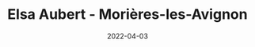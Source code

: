 ---
title: Elsa Aubert - Morières-les-Avignon
date: 2022-04-03
description: Description à compléter.
featured_image: /assets/img/testimonials/elsa-aubert/01.jpeg
testimonial:
    buyer:
        fullname: Elsa Aubert
        firstname: Elsa
    project_type: achat
    city: Morières-les-Avignon
    comment: Nous avons mandaté Frédérique pour la recherche de notre maison pour résidence principale en région avignonnaise et nous sommes très satisfaits de ses services. Professionnelle tout en restant très humaine, ses conseils avisés, sa disponibilité et son expérience nous ont parfaitement accompagnés dans notre projet. Nous la recommandons sans aucune hésitation !
    answer: Merci à vous et Yannick pour votre recommandation de m'avoir accordé votre confiance dès le début. Votre réactivité et la maturité de votre projet ont été clés dans cette réussite. Je pense que vous comme moi, nous nous rappellerons de cette recherche riche en émotions. Nous nous sommes armés de patience pour que cette maison soit celle dans laquelle votre famille s'épanouira ! Belle installation et plein de bonheur à venir :) Frédérique
    platform: Google My Business
    link: https://g.co/kgs/CPz3VJu
images:
    - url: /assets/img/testimonials/elsa-aubert/01.jpeg
    - url: /assets/img/testimonials/elsa-aubert/02.jpeg
    - url: /assets/img/testimonials/elsa-aubert/03.jpeg
    - url: /assets/img/testimonials/elsa-aubert/04.jpeg
    - url: /assets/img/testimonials/elsa-aubert/05.jpeg
    - url: /assets/img/testimonials/elsa-aubert/06.jpeg
    - url: /assets/img/testimonials/elsa-aubert/07.jpeg
    - url: /assets/img/testimonials/elsa-aubert/08.jpeg
---